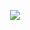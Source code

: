 <!--
<p align="center">
  <img src="https://media0.giphy.com/media/v1.Y2lkPTc5MGI3NjExOHllZzd3NGExeWMxa2xqY3d2ZGZsOTQ1bDBvYXc5c3Rpdm1ycDlwOCZlcD12MV9pbnRlcm5hbF9naWZfYnlfaWQmY3Q9Zw/1G8jQehwWp9fy/giphy.gif">
    <img src="https://media1.tenor.com/m/WSPawjhULdIAAAAd/megamind-cartoon.gif">
</p>

<p align="center">
  <img src="https://media1.tenor.com/m/KbXyTm7I0WIAAAAC/rajni-robo.gif" width="300">
  <img src="https://media1.tenor.com/m/hm6dEqOq7q8AAAAd/endhiran-chitti.gif" width="320">
</p>

--!> 

<p align="center">
  <img src="https://media1.tenor.com/m/qepMkvoqXjYAAAAC/dancing-megamind.gif">
</p>

<!--

<p align="center">
  <img src="https://github.com/NiREvil/workers-cloudflare/blob/main/Other/pics/snake.svg" width="100%" alt="Snake animation" />
</p>

<!--
<h1 align="center">Hi , I'm Carl🤘</h1> 

<img src="https://github.com/ogcreate/ogcreate/blob/main/images/og-logo.png" height="100px"> 

<h3 align="center"></h3>

<p>🌊 Learning: UI/UX, Web Design & Development, Multimedia Arts, Audio Production</p>
<p>🍀 Design & Dev: Adobe Creative Suite, Figma, HTML, CSS, JavaScript, <em>(Java & Python?)</em></p>
<p>💡 Goal: Become a Graphics Designer, Front-End Developer, and Audio Engineer</p>
<p>🔥 Music & Audio: FL Studio, Recording, Mixing & Mastering</p>

## About me:  
- <small>🍁 <strong>Fun fact:</strong> I earned $100 from my first freelance when I was 16.</small>  
- <small>📫 <strong>Reach me:</strong> ogcreate.work@gmail.com</small>  
- <small>💬 Ask me about anything related to my niche.</small>  

## Language and Tools:  

<div align="left">
  <code><img src="https://cdn.jsdelivr.net/gh/devicons/devicon/icons/css3/css3-original.svg" height="30" alt="css3 logo" /></code>
  <img width="12" />
  <code><img src="https://cdn.jsdelivr.net/gh/devicons/devicon/icons/html5/html5-original.svg" height="30" alt="html5 logo" /></code>
  <img width="12" />
  <code><img src="https://cdn.jsdelivr.net/gh/devicons/devicon/icons/javascript/javascript-original.svg" height="30" alt="javascript logo" /></code>
  <img width="12" />
  <code><img src="https://cdn.jsdelivr.net/gh/devicons/devicon/icons/java/java-original.svg" height="30" alt="java logo" /></code>
  <img width="12" />
  <code><img src="https://pluspng.com/img-png/firebase-logo-png-firebase-google-icon-512x512.png" height="30" alt="firebase logo" /></code>
  <img width="12" />
  <code><img src="https://www.vectorlogo.zone/logos/figma/figma-icon.svg" height="30" alt="figma logo" /></code>
  <img width="12" />
  <code><img src="https://www.vectorlogo.zone/logos/adobe_illustrator/adobe_illustrator-icon.svg" height="30" alt="illustrator logo" /></code>
  <img width="12" />
  <code><img src="https://github.com/ogcarl/ogcarl/blob/main/images/photoshop.png" height="30" alt="Photoshop logo" /></code>
  <img width="12" />
  <code><img src="https://github.com/ogcarl/ogcarl/blob/main/images/flstudio.png" height="30" alt="FL Studio logo" /></code>
</div>

---

<em><b>I love conversations that spark wisdom, knowledge, and virtue on any topic. If you want to connect or just share ideas, hmu! :D</b></em>

--!>
